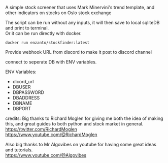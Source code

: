 A simple stock screener that uses Mark Minervini's trend template, and other indicators on stocks on Oslo stock exchange

The script can be run without any inputs, it will then save to local sqliteDB and print to terminal.  
Or it can be run directly with docker.

```
docker run enzanto/stockfinder:latest
```

Provide webhook URL from discord to make it post to discord channel

connect to seperate DB with ENV variables.

ENV Variables:

- dicord_url  
- DBUSER  
- DBPASSWORD  
- DBADDRESS  
- DBNAME  
- DBPORT  

credits:
Big thanks to Richard Moglen for giving me both the idea of making this, and great guides to both python and stock market in general.
https://twitter.com/RichardMoglen  
https://www.youtube.com/@RichardMoglen

Also big thanks to Mr Algovibes on youtube for having some great ideas and tutorials.  
https://www.youtube.com/@Algovibes